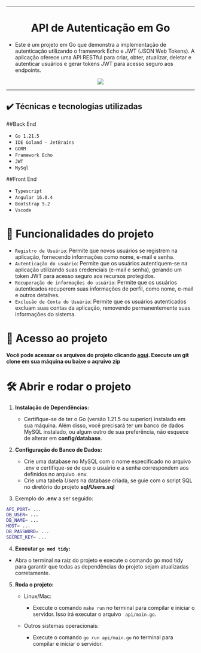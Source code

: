 ******* 

 <h1 align="center"> API de Autenticação em Go</h1>

* Este é um projeto em Go que demonstra a implementação de autenticação utilizando o framework Echo e JWT (JSON Web
  Tokens). A aplicação oferece uma API RESTful para criar, obter, atualizar, deletar e autenticar usuários e gerar
  tokens JWT para acesso seguro aos
  endpoints.

<p align="center">
<img loading="lazy" src="http://img.shields.io/static/v1?label=STATUS&message=EM%20DESENVOLVIMENTO&color=GREEN&style=for-the-badge"/>
</p>

*******

## ✔️ Técnicas e tecnologias utilizadas
##Back End
  - ``Go 1.21.5``
  - ``IDE Goland - JetBrains``
  - ``GORM``
  - ``Framework Echo``
  - ``JWT``
  - ``MySql``

##Front End
  - ``Typescript``
  - ``Angular 16.0.4``
  - ``Bootstrap 5.2``
  - ``Vscode``

# 🔨 Funcionalidades do projeto

- `Registro de Usuário`: Permite que novos usuários se registrem na aplicação, fornecendo informações como nome, e-mail
  e senha.
- `Autenticação do usuário`: Permite que os usuários autentiquem-se na aplicação utilizando suas credenciais (e-mail e
  senha), gerando um token JWT para acesso seguro aos recursos protegidos.
- `Recuperação de informações do usuário`: Permite que os usuários autenticados recuperem suas informações de perfil,
  como nome, e-mail e outros detalhes.
- `Exclusão de Conta do Usuário`:  Permite que os usuários autenticados excluam suas contas da aplicação, removendo
  permanentemente
  suas informações do sistema.

# 📁 Acesso ao projeto

**Você pode acessar os arquivos do projeto clicando [aqui](https://github.com/OVillas/user-api). Execute um git clone em
sua máquina ou baixe o aqruivo zip**

# 🛠️ Abrir e rodar o projeto

1. **Instalação de Dependências:**

    - Certifique-se de ter o Go (versão 1.21.5 ou superior) instalado em sua máquina. Além disso, você precisará ter um
      banco de dados MySQL instalado, ou algum outro de sua preferência, não esquece de alterar em **config/database**.


2. **Configuração do Banco de Dados:**

    - Crie uma database no MySQL com o nome especificado no arquivo .env e certifique-se de que o usuário e a senha
      correspondem aos definidos no arquivo .env.
    - Crie uma tabela *Users* na database criada, se guie com o script SQL no diretório do projeto **sql/Users.sql**

3. Exemplo do **.env** a ser seguido:

  ```bash
API_PORT= ...
DB_USER= ...
DB_NAME= ...
HOST= ...
DB_PASSWORD= ...
SECRET_KEY= ...
```

4. **Executar `go mod tidy`:**

- Abra o terminal na raiz do projeto e execute o comando go mod tidy para garantir que todas as dependências do projeto
  sejam atualizadas corretamente.

5. **Roda o projeto:**
    * Linux/Mac:
      - Execute o comando `make run` no terminal para compilar e iniciar o servidor. Isso irá executar o arquivo
     `` api/main.go``.
   
    * Outros sistemas operacionais:
      - Execute o comando `go run api/main.go` no terminal para compilar e iniciar o servidor.
